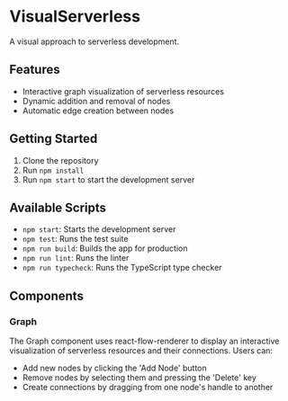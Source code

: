 # VisualServerless

A visual approach to serverless development.

## Features

- Interactive graph visualization of serverless resources
- Dynamic addition and removal of nodes
- Automatic edge creation between nodes

## Getting Started

1. Clone the repository
2. Run `npm install`
3. Run `npm start` to start the development server

## Available Scripts

- `npm start`: Starts the development server
- `npm test`: Runs the test suite
- `npm run build`: Builds the app for production
- `npm run lint`: Runs the linter
- `npm run typecheck`: Runs the TypeScript type checker

## Components

### Graph

The Graph component uses react-flow-renderer to display an interactive visualization of serverless resources and their connections. Users can:

- Add new nodes by clicking the 'Add Node' button
- Remove nodes by selecting them and pressing the 'Delete' key
- Create connections by dragging from one node's handle to another